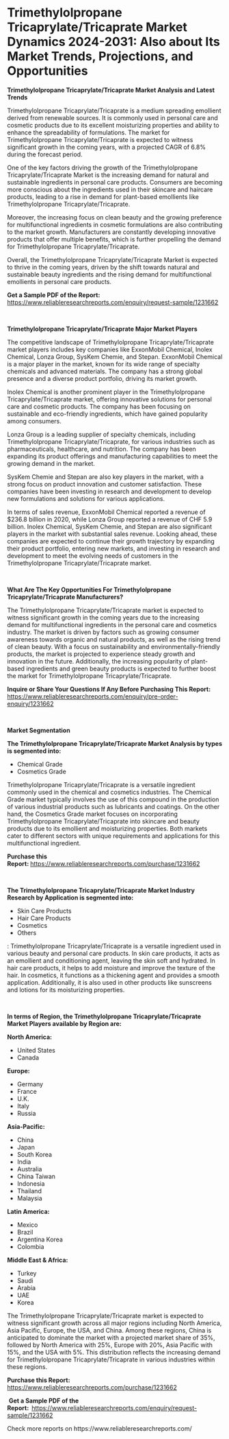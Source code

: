 <p><h1>Trimethylolpropane Tricaprylate/Tricaprate Market Dynamics 2024-2031: Also about Its Market Trends, Projections, and Opportunities</h1></p><p><strong>Trimethylolpropane Tricaprylate/Tricaprate Market Analysis and Latest Trends</strong></p>
<p><p>Trimethylolpropane Tricaprylate/Tricaprate is a medium spreading emollient derived from renewable sources. It is commonly used in personal care and cosmetic products due to its excellent moisturizing properties and ability to enhance the spreadability of formulations. The market for Trimethylolpropane Tricaprylate/Tricaprate is expected to witness significant growth in the coming years, with a projected CAGR of 6.8% during the forecast period.</p><p>One of the key factors driving the growth of the Trimethylolpropane Tricaprylate/Tricaprate Market is the increasing demand for natural and sustainable ingredients in personal care products. Consumers are becoming more conscious about the ingredients used in their skincare and haircare products, leading to a rise in demand for plant-based emollients like Trimethylolpropane Tricaprylate/Tricaprate.</p><p>Moreover, the increasing focus on clean beauty and the growing preference for multifunctional ingredients in cosmetic formulations are also contributing to the market growth. Manufacturers are constantly developing innovative products that offer multiple benefits, which is further propelling the demand for Trimethylolpropane Tricaprylate/Tricaprate.</p><p>Overall, the Trimethylolpropane Tricaprylate/Tricaprate Market is expected to thrive in the coming years, driven by the shift towards natural and sustainable beauty ingredients and the rising demand for multifunctional emollients in personal care products.</p></p>
<p><strong>Get a Sample PDF of the Report:&nbsp;</strong> <a href="https://www.reliableresearchreports.com/enquiry/request-sample/1231662">https://www.reliableresearchreports.com/enquiry/request-sample/1231662</a></p>
<p>&nbsp;</p>
<p><strong>Trimethylolpropane Tricaprylate/Tricaprate Major Market Players</strong></p>
<p><p>The competitive landscape of Trimethylolpropane Tricaprylate/Tricaprate market players includes key companies like ExxonMobil Chemical, Inolex Chemical, Lonza Group, SysKem Chemie, and Stepan. ExxonMobil Chemical is a major player in the market, known for its wide range of specialty chemicals and advanced materials. The company has a strong global presence and a diverse product portfolio, driving its market growth.</p><p>Inolex Chemical is another prominent player in the Trimethylolpropane Tricaprylate/Tricaprate market, offering innovative solutions for personal care and cosmetic products. The company has been focusing on sustainable and eco-friendly ingredients, which have gained popularity among consumers.</p><p>Lonza Group is a leading supplier of specialty chemicals, including Trimethylolpropane Tricaprylate/Tricaprate, for various industries such as pharmaceuticals, healthcare, and nutrition. The company has been expanding its product offerings and manufacturing capabilities to meet the growing demand in the market.</p><p>SysKem Chemie and Stepan are also key players in the market, with a strong focus on product innovation and customer satisfaction. These companies have been investing in research and development to develop new formulations and solutions for various applications.</p><p>In terms of sales revenue, ExxonMobil Chemical reported a revenue of $236.8 billion in 2020, while Lonza Group reported a revenue of CHF 5.9 billion. Inolex Chemical, SysKem Chemie, and Stepan are also significant players in the market with substantial sales revenue. Looking ahead, these companies are expected to continue their growth trajectory by expanding their product portfolio, entering new markets, and investing in research and development to meet the evolving needs of customers in the Trimethylolpropane Tricaprylate/Tricaprate market.</p></p>
<p>&nbsp;</p>
<p><strong>What Are The Key Opportunities For Trimethylolpropane Tricaprylate/Tricaprate Manufacturers?</strong></p>
<p><p>The Trimethylolpropane Tricaprylate/Tricaprate market is expected to witness significant growth in the coming years due to the increasing demand for multifunctional ingredients in the personal care and cosmetics industry. The market is driven by factors such as growing consumer awareness towards organic and natural products, as well as the rising trend of clean beauty. With a focus on sustainability and environmentally-friendly products, the market is projected to experience steady growth and innovation in the future. Additionally, the increasing popularity of plant-based ingredients and green beauty products is expected to further boost the market for Trimethylolpropane Tricaprylate/Tricaprate.</p></p>
<p><strong>Inquire or Share Your Questions If Any Before Purchasing This Report:</strong> <a href="https://www.reliableresearchreports.com/enquiry/pre-order-enquiry/1231662">https://www.reliableresearchreports.com/enquiry/pre-order-enquiry/1231662</a></p>
<p>&nbsp;</p>
<p><strong>Market Segmentation</strong></p>
<p><strong>The Trimethylolpropane Tricaprylate/Tricaprate Market Analysis by types is segmented into:</strong></p>
<p><ul><li>Chemical Grade</li><li>Cosmetics Grade</li></ul></p>
<p><p>Trimethylolpropane Tricaprylate/Tricaprate is a versatile ingredient commonly used in the chemical and cosmetics industries. The Chemical Grade market typically involves the use of this compound in the production of various industrial products such as lubricants and coatings. On the other hand, the Cosmetics Grade market focuses on incorporating Trimethylolpropane Tricaprylate/Tricaprate into skincare and beauty products due to its emollient and moisturizing properties. Both markets cater to different sectors with unique requirements and applications for this multifunctional ingredient.</p></p>
<p><strong>Purchase this Report:&nbsp;</strong><a href="https://www.reliableresearchreports.com/purchase/1231662">https://www.reliableresearchreports.com/purchase/1231662</a></p>
<p>&nbsp;</p>
<p><strong>The Trimethylolpropane Tricaprylate/Tricaprate Market Industry Research by Application is segmented into:</strong></p>
<p><ul><li>Skin Care Products</li><li>Hair Care Products</li><li>Cosmetics</li><li>Others</li></ul></p>
<p><p>: Trimethylolpropane Tricaprylate/Tricaprate is a versatile ingredient used in various beauty and personal care products. In skin care products, it acts as an emollient and conditioning agent, leaving the skin soft and hydrated. In hair care products, it helps to add moisture and improve the texture of the hair. In cosmetics, it functions as a thickening agent and provides a smooth application. Additionally, it is also used in other products like sunscreens and lotions for its moisturizing properties.</p></p>
<p>&nbsp;</p>
<p><strong>In terms of Region, the Trimethylolpropane Tricaprylate/Tricaprate Market Players available by Region are:</strong></p>
<p>
    <p> <strong> North America: </strong>
        <ul>
            <li>United States</li>
            <li>Canada</li>
        </ul>
        </p> 
    <p> <strong> Europe: </strong>
        <ul>
            <li>Germany</li>
            <li>France</li>
            <li>U.K.</li>
            <li>Italy</li>
            <li>Russia</li>
        </ul>
        </p> 
    <p> <strong> Asia-Pacific: </strong>
        <ul>
            <li>China</li>
            <li>Japan</li>
            <li>South Korea</li>
            <li>India</li>
            <li>Australia</li>
            <li>China Taiwan</li>
            <li>Indonesia</li>
            <li>Thailand</li>
            <li>Malaysia</li>
        </ul>
        </p> 
    <p> <strong> Latin America: </strong>
        <ul>
            <li>Mexico</li>
            <li>Brazil</li>
            <li>Argentina Korea</li>
            <li>Colombia</li>
        </ul>
        </p> 
    <p> <strong> Middle East & Africa: </strong>
        <ul>
            <li>Turkey</li>
            <li>Saudi</li>
            <li>Arabia</li>
            <li>UAE</li>
            <li>Korea</li>
        </ul>
    </p>
    </p>
<p><p>The Trimethylolpropane Tricaprylate/Tricaprate market is expected to witness significant growth across all major regions including North America, Asia Pacific, Europe, the USA, and China. Among these regions, China is anticipated to dominate the market with a projected market share of 35%, followed by North America with 25%, Europe with 20%, Asia Pacific with 15%, and the USA with 5%. This distribution reflects the increasing demand for Trimethylolpropane Tricaprylate/Tricaprate in various industries within these regions.</p></p>
<p><strong>Purchase this Report: </strong><a href="https://www.reliableresearchreports.com/purchase/1231662">https://www.reliableresearchreports.com/purchase/1231662</a></p>
<p>&nbsp;<strong>Get a Sample PDF of the Report:&nbsp;&nbsp;</strong><a href="https://www.reliableresearchreports.com/enquiry/request-sample/1231662">https://www.reliableresearchreports.com/enquiry/request-sample/1231662</a></p>
<p><strong></strong></p>
<p>Check more reports on https://www.reliableresearchreports.com/</p>